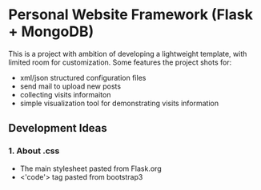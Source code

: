 # Personal Website Framework (Flask + MongoDB)

This is a project with ambition of developing a lightweight template, with limited room for customization.
Some features the project shots for:
* xml/json structured configuration files
* send mail to upload new posts
* collecting visits informaiton
* simple visualization tool for demonstrating visits information


## Development Ideas 
### 1. About .css 
* The main stylesheet pasted from Flask.org
* <\'code\'> tag pasted from bootstrap3

